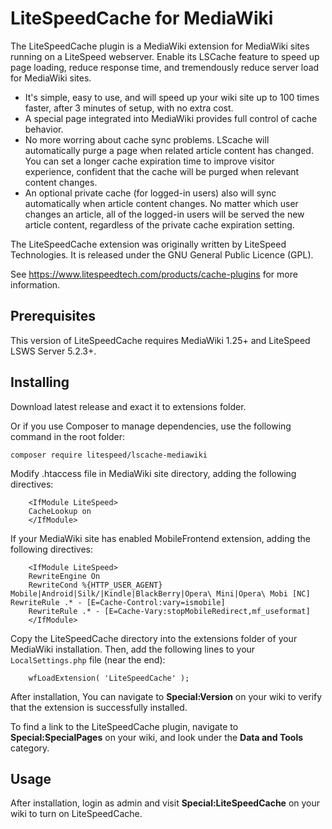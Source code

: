 LiteSpeedCache for MediaWiki
============================

The LiteSpeedCache plugin is a MediaWiki extension for MediaWiki sites running on a LiteSpeed webserver. Enable its LSCache feature to speed up page loading, reduce response time, and tremendously reduce server load for MediaWiki sites.

* It's simple, easy to use, and will speed up your wiki site up to 100 times faster, after 3 minutes of setup, with no extra cost.
* A special page integrated into MediaWiki provides full control of cache behavior.
* No more worring about cache sync problems. LScache will automatically purge a page when related article content has changed. You can set a longer cache expiration time to improve visitor experience, confident that the cache will be purged when relevant content changes.
* An optional private cache (for logged-in users) also will sync automatically when article content changes. No matter which user changes an article, all of the logged-in users will be served the new article content, regardless of the private cache expiration setting.

The LiteSpeedCache extension was originally written by LiteSpeed Technologies. It is released under the GNU General Public Licence (GPL).

See https://www.litespeedtech.com/products/cache-plugins for more information.



Prerequisites
-------------
This version of LiteSpeedCache requires MediaWiki 1.25+ and LiteSpeed LSWS Server 5.2.3+.


Installing
-------------

Download latest release and exact it to extensions folder.

Or if you use Composer to manage dependencies, use the following command in the root folder:

```
composer require litespeed/lscache-mediawiki
```

Modify .htaccess file in MediaWiki site directory, adding the following directives:

```
    <IfModule LiteSpeed>
    CacheLookup on
    </IfModule>
```

If your MediaWiki site has enabled MobileFrontend extension, adding the following directives:

```
    <IfModule LiteSpeed> 
    RewriteEngine On
    RewriteCond %{HTTP_USER_AGENT} Mobile|Android|Silk/|Kindle|BlackBerry|Opera\ Mini|Opera\ Mobi [NC] RewriteRule .* - [E=Cache-Control:vary=ismobile]
    RewriteRule .* - [E=Cache-Vary:stopMobileRedirect,mf_useformat]
    </IfModule>
```


Copy the LiteSpeedCache directory into the extensions folder of your MediaWiki installation. Then, add the following lines to your `LocalSettings.php` file (near the end):

```
    wfLoadExtension( 'LiteSpeedCache' );
```

After installation, You can navigate to **Special:Version** on your wiki to verify that the extension is successfully installed.

To find a link to the LiteSpeedCache plugin, navigate to **Special:SpecialPages** on your wiki, and look under the **Data and Tools** category.



Usage
-------------
After installation, login as admin and visit **Special:LiteSpeedCache** on your wiki to turn on LiteSpeedCache.